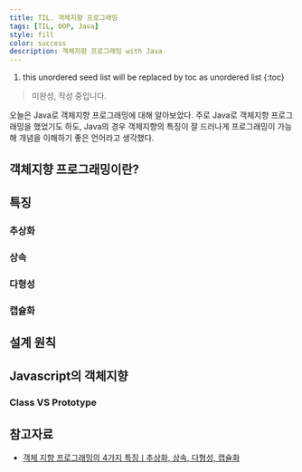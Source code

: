 ```yaml
---
title: TIL. 객체지향 프로그래밍
tags: [TIL, OOP, Java]
style: fill
color: success
description: 객체지향 프로그래밍 with Java
---
```


1. this unordered seed list will be replaced by toc as unordered list
{:toc}

> 미완성, 작성 중입니다.

오늘은 Java로 객체지향 프로그래밍에 대해 알아보았다. 주로 Java로 객체지향 프로그래밍을 했었기도 하도, Java의 경우 객제지향의 특징이 잘 드러나게 프로그래밍이 가능해 개념을 이해하기 좋은 언어라고 생각했다.

## 객체지향 프로그래밍이란?

## 특징

### 추상화

### 상속

### 다형성

### 캡슐화

## 설계 원칙

## Javascript의 객체지향

### Class VS Prototype

## 참고자료
- [객체 지향 프로그래밍의 4가지 특징ㅣ추상화, 상속, 다형성, 캡슐화](https://www.codestates.com/blog/content/%EA%B0%9D%EC%B2%B4-%EC%A7%80%ED%96%A5-%ED%94%84%EB%A1%9C%EA%B7%B8%EB%9E%98%EB%B0%8D-%ED%8A%B9%EC%A7%95)